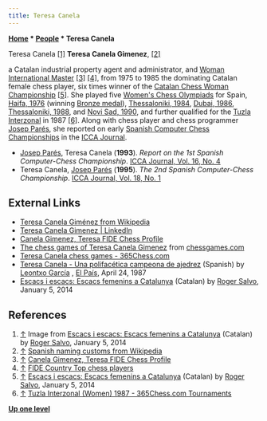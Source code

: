 ```yaml
---
title: Teresa Canela
---
```

**[Home](Home "Home") \* [People](People "People") \* Teresa Canela**



 [](http://axiomarsg.blogspot.com/2014/01/escacs-femenins-catalunya.html) Teresa Canela <a id="cite-note-1" href="#cite-ref-1">[1]</a> 
**Teresa Canela Gimenez**, <a id="cite-note-2" href="#cite-ref-2">[2]</a>  

a Catalan industrial property agent and administrator, and [Woman International Master](https://en.wikipedia.org/wiki/FIDE_titles#Woman_International_Master_.28WIM.29) <a id="cite-note-3" href="#cite-ref-3">[3]</a> <a id="cite-note-4" href="#cite-ref-4">[4]</a>, from 1975 to 1985 the dominating Catalan female chess player, six times winner of the [Catalan Chess Woman Championship](https://ca.wikipedia.org/wiki/Campionat_de_Catalunya_d'escacs#Quadre_d.27honor_femen.C3.AD) <a id="cite-note-5" href="#cite-ref-5">[5]</a>. 
She played five [Women's Chess Olympiads](https://en.wikipedia.org/wiki/Women's_Chess_Olympiad) for Spain, [Haifa, 1976](https://en.wikipedia.org/wiki/22nd_Chess_Olympiad) (winning [Bronze medal](https://en.wikipedia.org/wiki/Bronze_medal)), [Thessaloniki, 1984](https://en.wikipedia.org/wiki/26th_Chess_Olympiad), [Dubai, 1986](https://en.wikipedia.org/wiki/27th_Chess_Olympiad), [Thessaloniki, 1988](https://en.wikipedia.org/wiki/28th_Chess_Olympiad), and [Novi Sad, 1990](https://en.wikipedia.org/wiki/29th_Chess_Olympiad), and further qualified for the [Tuzla](https://en.wikipedia.org/wiki/Tuzla) [Interzonal](https://en.wikipedia.org/wiki/Interzonal) in 1987 <a id="cite-note-6" href="#cite-ref-6">[6]</a>. 
Along with chess player and chess programmer [Josep Parés](Natalia_Par%C3%A9s "Natalia Parés"), she reported on early [Spanish Computer Chess Championships](Spanish_Computer_Chess_Championship "Spanish Computer Chess Championship") in the [ICCA Journal](ICGA_Journal "ICGA Journal"). 






* [Josep Parés](Natalia_Par%C3%A9s "Natalia Parés"), Teresa Canela (**1993**). *Report on the 1st Spanish Computer-Chess Championship*. [ICCA Journal, Vol. 16, No. 4](ICGA_Journal#16_4 "ICGA Journal")
* Teresa Canela, [Josep Parés](Natalia_Par%C3%A9s "Natalia Parés") (**1995**). *The 2nd Spanish Computer-Chess Championship*. [ICCA Journal, Vol. 18, No. 1](ICGA_Journal#18_1 "ICGA Journal")


## External Links


* [Teresa Canela Giménez from Wikipedia](https://en.wikipedia.org/wiki/Teresa_Canela_Gim%C3%A9nez)
* [Teresa Canela Gimenez | LinkedIn](https://www.linkedin.com/pub/teresa-canela-gimenez/48/ba5/968)
* [Canela Gimenez, Teresa FIDE Chess Profile](http://ratings.fide.com/card.phtml?event=2201739)
* [The chess games of Teresa Canela Gimenez](http://www.chessgames.com/perl/chessplayer?pid=145390) from [chessgames.com](http://www.chessgames.com/index.html)
* [Teresa Canela chess games - 365Chess.com](http://www.365chess.com/players/Teresa_Canela)
* [Teresa Canela - Una polifacética campeona de ajedrez](http://elpais.com/diario/1987/04/24/ultima/546213605_850215.html) (Spanish) by [Leontxo García](https://en.wikipedia.org/wiki/Leontxo_Garc%C3%ADa) , [El País](https://en.wikipedia.org/wiki/El_Pa%C3%ADs), April 24, 1987
* [Escacs i escacs: Escacs femenins a Catalunya](http://axiomarsg.blogspot.com/2014/01/escacs-femenins-catalunya.html) (Catalan) by [Roger Salvo](https://www.blogger.com/profile/14536523641438339948), January 5, 2014


## References


1. <a id="cite-ref-1" href="#cite-note-1">↑</a> Image from [Escacs i escacs: Escacs femenins a Catalunya](http://axiomarsg.blogspot.com/2014/01/escacs-femenins-catalunya.html) (Catalan) by [Roger Salvo](https://www.blogger.com/profile/14536523641438339948), January 5, 2014
2. <a id="cite-ref-2" href="#cite-note-2">↑</a> [Spanish naming customs from Wikipedia](https://en.wikipedia.org/wiki/Spanish_naming_customs)
3. <a id="cite-ref-3" href="#cite-note-3">↑</a> [Canela Gimenez, Teresa FIDE Chess Profile](http://ratings.fide.com/card.phtml?event=2201739)
4. <a id="cite-ref-4" href="#cite-note-4">↑</a> [FIDE Country Top chess players](http://ratings.fide.com/topfed.phtml?tops=1&ina=2&country=ESP)
5. <a id="cite-ref-5" href="#cite-note-5">↑</a> [Escacs i escacs: Escacs femenins a Catalunya](http://axiomarsg.blogspot.de/2014/01/escacs-femenins-catalunya.html) (Catalan) by [Roger Salvo](https://www.blogger.com/profile/14536523641438339948), January 5, 2014
6. <a id="cite-ref-6" href="#cite-note-6">↑</a> [Tuzla Interzonal (Women) 1987 - 365Chess.com Tournaments](http://www.365chess.com/tournaments/Tuzla_Interzonal_%28Women%29_1987/20448)

**[Up one level](People "People")**







 
